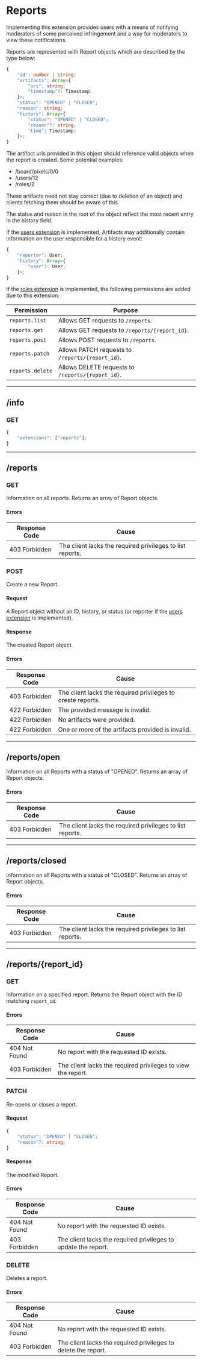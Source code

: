 Reports
=======
Implementing this extension provides users with a means of notifying moderators of some perceived infringement and a way for moderators to view these notifications.

Reports are represented with Report objects which are described by the type below:
```typescript
{
	"id": number | string;
	"artifacts": Array<{
		"uri": string;
		"timestamp"?: Timestamp;
	}>;
	"status": "OPENED" | "CLOSED";
	"reason": string;
	"history": Array<{
		"status": "OPENED" | "CLOSED";
		"reason"?: string;
		"time": Timestamp;
	}>;
}
```

The artifact uris provided in this object should reference valid objects when the report is created.
Some potential examples:
- /board/pixels/0/0
- /users/12
- /roles/2

These artifacts need not stay correct (due to deletion of an object) and clients fetching them should be aware of this.

The status and reason in the root of the object reflect the most recent entry in the history field.

If the [users extension](./users.md) is implemented, Artifacts may additionally contain information on the user responsible for a history event:
```typescript
{
	"reporter": User;
	"history": Array<{
		"user"?: User;
	}>;
}
```

If the [roles extension](./roles.md) is implemented, the following permissions are added due to this extension:

| Permission       | Purpose                                           |
|------------------|---------------------------------------------------|
| `reports.list`   | Allows GET requests to `/reports`.                |
| `reports.get`    | Allows GET requests to `/reports/{report_id}`.    |
| `reports.post`   | Allows POST requests to `/reports`.               |
| `reports.patch`  | Allows PATCH requests to `/reports/{report_id}`.  |
| `reports.delete` | Allows DELETE requests to `/reports/{report_id}`. |

--------------------------------------------------------------------------------

## /info
### GET
```typescript
{
	"extensions": ["reports"];
}
```

--------------------------------------------------------------------------------

## /reports
### GET 
Information on all reports.
Returns an array of Report objects.
#### Errors
| Response Code | Cause                                                     |
|---------------|-----------------------------------------------------------|
| 403 Forbidden | The client lacks the required privileges to list reports. |

### POST
Create a new Report.
#### Request
A Report object without an ID, history, or status (or reporter if the [users extension](./users.md) is implemented).
#### Response
The created Report object.
#### Errors
| Response Code | Cause                                                       |
|---------------|-------------------------------------------------------------|
| 403 Forbidden | The client lacks the required privileges to create reports. |
| 422 Forbidden | The provided message is invalid.                            |
| 422 Forbidden | No artifacts were provided.                                 |
| 422 Forbidden | One or more of the artifacts provided is invalid.           |

--------------------------------------------------------------------------------

## /reports/open
Information on all Reports with a status of "OPENED".
Returns an array of Report objects.
#### Errors
| Response Code | Cause                                                     |
|---------------|-----------------------------------------------------------|
| 403 Forbidden | The client lacks the required privileges to list reports. |

--------------------------------------------------------------------------------

## /reports/closed
Information on all Reports with a status of "CLOSED".
Returns an array of Report objects.
#### Errors
| Response Code | Cause                                                     |
|---------------|-----------------------------------------------------------|
| 403 Forbidden | The client lacks the required privileges to list reports. |

--------------------------------------------------------------------------------

## /reports/{report_id}
### GET
Information on a specified report.
Returns the Report object with the ID matching `report_id`.
#### Errors
| Response Code | Cause                                                        |
|---------------|--------------------------------------------------------------|
| 404 Not Found | No report with the requested ID exists.                      |
| 403 Forbidden | The client lacks the required privileges to view the report. |

### PATCH
Re-opens or closes a report.
#### Request
```typescript
{
	"status": "OPENED" | "CLOSED";
	"reason"?: string;
}
```
#### Response
The modified Report.
#### Errors
| Response Code | Cause                                                          |
|---------------|----------------------------------------------------------------|
| 404 Not Found | No report with the requested ID exists.                        |
| 403 Forbidden | The client lacks the required privileges to update the report. |

### DELETE
Deletes a report.
#### Errors
| Response Code | Cause                                                          |
|---------------|----------------------------------------------------------------|
| 404 Not Found | No report with the requested ID exists.                        |
| 403 Forbidden | The client lacks the required privileges to delete the report. |
